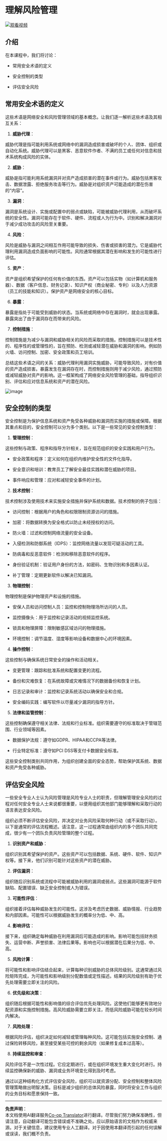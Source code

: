 <!--
CO_OP_TRANSLATOR_METADATA:
{
  "original_hash": "fcca304f072cabf206388199e8e2e578",
  "translation_date": "2025-09-03T17:45:41+00:00",
  "source_file": "1.3 Understanding risk management.md",
  "language_code": "zh"
}
-->
# 理解风险管理

[![观看视频](../../translated_images/1-3_placeholder.cd73b08dc9f3a91c63fa3741ea139331d2c6696e22606fb89ac923f573ca369c.zh.png)](https://learn-video.azurefd.net/vod/player?id=e8efc6f3-eab3-421b-aec7-dcc0244bd8f1)

## 介绍

在本课程中，我们将讨论：

- 常用安全术语的定义

- 安全控制的类型

- 评估安全风险

## 常用安全术语的定义

这些术语是网络安全和风险管理领域的基本概念。让我们逐一解析这些术语及其相互关系：

1. **威胁代理**：

威胁代理是指可能利用系统或网络中的漏洞造成损害或破坏的个人、团体、组织或自动化系统。威胁代理可以是黑客、恶意软件作者、不满的员工或任何对信息和技术系统构成风险的实体。

2. **威胁**：

威胁是指可能利用系统漏洞并对资产造成损害的潜在事件或行为。威胁包括黑客攻击、数据泄露、拒绝服务攻击等行为。威胁是对组织资产可能造成的潜在伤害的“内容”。

3. **漏洞**：

漏洞是系统设计、实施或配置中的弱点或缺陷，可能被威胁代理利用，从而破坏系统的安全性。漏洞可能存在于软件、硬件、流程或人为行为中。识别和解决漏洞对于减少成功攻击的风险至关重要。

4. **风险**：

风险是威胁与漏洞之间相互作用可能导致的损失、伤害或损害的潜力。它是威胁代理利用漏洞造成负面影响的可能性。风险通常根据其潜在影响和发生的可能性进行评估。

5. **资产**：

资产是组织希望保护的任何有价值的东西。资产可以包括实物（如计算机和服务器）、数据（客户信息、财务记录）、知识产权（商业秘密、专利）以及人力资源（员工的技能和知识）。保护资产是网络安全的核心目标。

6. **暴露**：

暴露是指处于可能受到威胁的状态。当系统或网络中存在漏洞时，就会出现暴露。暴露突出了由于漏洞存在而带来的风险。

7. **控制措施**：

控制措施是为减少与漏洞和威胁相关的风险而采取的措施。控制措施可以是技术性的、程序性的或管理性的，旨在预防、检测或减轻潜在威胁和漏洞的影响。例如防火墙、访问控制、加密、安全政策和员工培训。

总结这些术语之间的关系：威胁代理利用漏洞实施威胁，可能导致风险，对有价值的资产造成损害。暴露发生在漏洞存在时，而控制措施则用于减少风险，通过预防或减轻威胁对资产的影响。这一框架构成了网络安全风险管理的基础，指导组织识别、评估和应对信息系统和资产的潜在风险。

![image](../../translated_images/circleofrisk.f6652bf797466df15a5c2ba772aff10db31631c281cdfce420681fd73916b735.zh.png)

## 安全控制的类型

安全控制是为保护信息系统和资产免受各种威胁和漏洞而实施的措施或保障。根据其重点和目的，安全控制可以分为多个类别。以下是一些常见的安全控制类型：

1. **管理控制**：

这些控制与政策、程序和指导方针相关，旨在规范组织的安全实践和用户行为。

- 安全政策和程序：定义如何在组织内维护安全性的文件化指导。

- 安全意识和培训：教育员工了解安全最佳实践和潜在威胁的项目。

- 事件响应和管理：应对和减轻安全事件的计划。

2. **技术控制**：

技术控制涉及使用技术来实施安全措施并保护系统和数据。技术控制的例子包括：

- 访问控制：根据用户的角色和权限限制资源访问的措施。

- 加密：将数据转换为安全格式以防止未经授权的访问。

- 防火墙：过滤和控制网络流量的安全设备。

- 入侵检测和防御系统（IDPS）：监控网络流量以发现可疑活动的工具。

- 防病毒和反恶意软件：检测和移除恶意软件的程序。

- 身份验证机制：验证用户身份的方法，如密码、生物识别和多因素认证。

- 补丁管理：定期更新软件以解决已知漏洞。

3. **物理控制**：

物理控制是保护物理资产和设施的措施。

- 安保人员和访问控制人员：监控和控制物理场所访问的人员。

- 监控摄像头：用于监控和记录活动的视频监控系统。

- 锁具和物理屏障：限制敏感区域访问的物理措施。

- 环境控制：调节温度、湿度等影响设备和数据中心的环境因素。

4. **操作控制**：

这些控制与确保系统日常安全的操作和活动相关。

- 变更管理：跟踪和批准系统和配置变更的流程。

- 备份和灾难恢复：在系统故障或灾难情况下的数据备份和恢复计划。

- 日志记录和审计：监控和记录系统活动以确保安全和合规。

- 安全编码实践：编写软件以尽量减少漏洞的指导方针。

5. **法律和监管控制**：

这些控制确保遵守相关法律、法规和行业标准。组织需要遵守的标准取决于管辖范围、行业领域等因素。

- 数据保护法规：遵守如GDPR、HIPAA和CCPA等法律。

- 行业特定标准：遵守如PCI DSS等支付卡数据安全标准。

这些安全控制类别共同作用，为组织创建全面的安全态势，帮助保护其系统、数据和资产免受各种威胁。

## 评估安全风险

一些安全专业人士认为风险管理是风险专业人士的职责，但理解管理安全风险的过程对任何安全专业人士来说都很重要，以便用组织其他部门能够理解和采取行动的语言表达安全风险。

组织必须不断评估安全风险，并决定对业务风险采取何种行动（或不采取行动）。以下是通常的评估流程概述。请注意，这一过程通常由组织内的多个团队共同完成，很少有一个团队负责风险管理的整个过程。

1. **识别资产和威胁**：

组织识别其希望保护的资产。这些资产可以包括数据、系统、硬件、软件、知识产权等。接下来，他们识别可能针对这些资产的潜在威胁。

2. **评估漏洞**：

组织随后识别系统或流程中可能被威胁利用的漏洞或弱点。这些漏洞可能源于软件缺陷、配置错误、缺乏安全控制或人为错误。

3. **可能性评估**：

组织接着评估每种威胁发生的可能性。这涉及考虑历史数据、威胁情报、行业趋势和内部因素。可能性可以根据威胁发生的概率分为低、中、高。

4. **影响评估**：

接下来，组织确定每种威胁在利用漏洞后可能造成的影响。影响可能包括财务损失、运营中断、声誉损害、法律后果等。影响也可以根据潜在后果分为低、中、高。

5. **风险计算**：

将可能性和影响评估结合起来，计算每种识别威胁的总体风险级别。这通常通过风险矩阵完成，为可能性和影响级别分配数值或定性描述。结果的风险级别有助于优先处理需要立即关注的风险。

6. **优先级和决策**：

组织随后根据可能性和影响值的综合评估优先处理风险。这使他们能够更有效地分配资源和实施控制措施。高风险威胁需要立即关注，而低风险威胁可能在较长时间内解决。

7. **风险处理**：

根据风险评估，组织决定如何减轻或管理每种风险。这可能包括实施安全控制、通过保险转移风险，甚至接受某些可控的剩余风险（如果修复成本过高等）。

8. **持续监控和审查**：

风险评估不是一次性过程。它应定期进行，或在组织环境发生重大变化时进行。持续监控确保新的威胁、漏洞或业务环境变化得到及时考虑。

通过以这种结构化方式评估安全风险，组织可以就资源分配、安全控制和整体风险管理策略做出明智决策。目标是减少组织的总体风险暴露，同时将安全工作与组织的业务目标和愿景保持一致。

---

**免责声明**：  
本文档使用AI翻译服务[Co-op Translator](https://github.com/Azure/co-op-translator)进行翻译。尽管我们努力确保准确性，但请注意，自动翻译可能包含错误或不准确之处。应以原始语言的文档作为权威来源。对于关键信息，建议使用专业人工翻译。对于因使用本翻译而引起的任何误解或误读，我们概不负责。